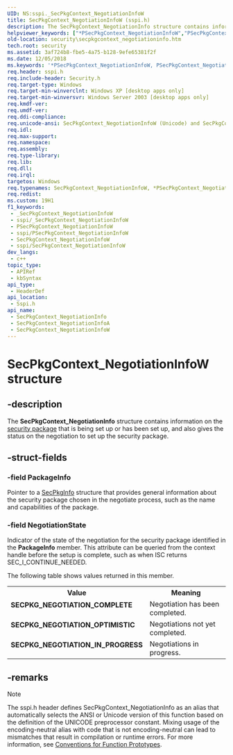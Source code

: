 ```yaml
---
UID: NS:sspi._SecPkgContext_NegotiationInfoW
title: SecPkgContext_NegotiationInfoW (sspi.h)
description: The SecPkgContext_NegotiationInfo structure contains information on the security package that is being set up or has been set up, and also gives the status on the negotiation to set up the security package. (Unicode)
helpviewer_keywords: ["*PSecPkgContext_NegotiationInfoW","PSecPkgContext_NegotiationInfo","PSecPkgContext_NegotiationInfo structure pointer [Security]","SECPKG_NEGOTIATION_COMPLETE","SECPKG_NEGOTIATION_IN_PROGRESS","SECPKG_NEGOTIATION_OPTIMISTIC","SecPkgContext_NegotiationInfo","SecPkgContext_NegotiationInfo structure [Security]","SecPkgContext_NegotiationInfoA","SecPkgContext_NegotiationInfoW","_ssp_secpkgcontext_negotiationinfo","security.secpkgcontext_negotiationinfo","sspi/PSecPkgContext_NegotiationInfo","sspi/SecPkgContext_NegotiationInfo","sspi/SecPkgContext_NegotiationInfoA","sspi/SecPkgContext_NegotiationInfoW"]
old-location: security\secpkgcontext_negotiationinfo.htm
tech.root: security
ms.assetid: 3af724b8-fbe5-4a75-b128-9efe65381f2f
ms.date: 12/05/2018
ms.keywords: '*PSecPkgContext_NegotiationInfoW, PSecPkgContext_NegotiationInfo, PSecPkgContext_NegotiationInfo structure pointer [Security], SECPKG_NEGOTIATION_COMPLETE, SECPKG_NEGOTIATION_IN_PROGRESS, SECPKG_NEGOTIATION_OPTIMISTIC, SecPkgContext_NegotiationInfo, SecPkgContext_NegotiationInfo structure [Security], SecPkgContext_NegotiationInfoA, SecPkgContext_NegotiationInfoW, _ssp_secpkgcontext_negotiationinfo, security.secpkgcontext_negotiationinfo, sspi/PSecPkgContext_NegotiationInfo, sspi/SecPkgContext_NegotiationInfo, sspi/SecPkgContext_NegotiationInfoA, sspi/SecPkgContext_NegotiationInfoW'
req.header: sspi.h
req.include-header: Security.h
req.target-type: Windows
req.target-min-winverclnt: Windows XP [desktop apps only]
req.target-min-winversvr: Windows Server 2003 [desktop apps only]
req.kmdf-ver: 
req.umdf-ver: 
req.ddi-compliance: 
req.unicode-ansi: SecPkgContext_NegotiationInfoW (Unicode) and SecPkgContext_NegotiationInfoA (ANSI)
req.idl: 
req.max-support: 
req.namespace: 
req.assembly: 
req.type-library: 
req.lib: 
req.dll: 
req.irql: 
targetos: Windows
req.typenames: SecPkgContext_NegotiationInfoW, *PSecPkgContext_NegotiationInfoW
req.redist: 
ms.custom: 19H1
f1_keywords:
 - _SecPkgContext_NegotiationInfoW
 - sspi/_SecPkgContext_NegotiationInfoW
 - PSecPkgContext_NegotiationInfoW
 - sspi/PSecPkgContext_NegotiationInfoW
 - SecPkgContext_NegotiationInfoW
 - sspi/SecPkgContext_NegotiationInfoW
dev_langs:
 - c++
topic_type:
 - APIRef
 - kbSyntax
api_type:
 - HeaderDef
api_location:
 - Sspi.h
api_name:
 - SecPkgContext_NegotiationInfo
 - SecPkgContext_NegotiationInfoA
 - SecPkgContext_NegotiationInfoW
---
```


# SecPkgContext_NegotiationInfoW structure


## -description

The <b>SecPkgContext_NegotiationInfo</b> structure contains information on the <a href="/windows/desktop/SecGloss/s-gly">security package</a> that is being set up or has been set up, and also gives the status on the negotiation to set up the security package.

## -struct-fields

### -field PackageInfo

Pointer to a 
<a href="/windows/desktop/api/sspi/ns-sspi-secpkginfoa">SecPkgInfo</a> structure that provides general information about the security package chosen in the negotiate process, such as the name and capabilities of the package.

### -field NegotiationState

Indicator of the state of the negotiation for the security package identified in the <b>PackageInfo</b> member. This attribute can be queried from the context handle before the setup is complete, such as when ISC returns SEC_I_CONTINUE_NEEDED.

The following table shows values returned in this member.

<table>
<tr>
<th>Value</th>
<th>Meaning</th>
</tr>
<tr>
<td width="40%"><a id="SECPKG_NEGOTIATION_COMPLETE"></a><a id="secpkg_negotiation_complete"></a><dl>
<dt><b>SECPKG_NEGOTIATION_COMPLETE</b></dt>
</dl>
</td>
<td width="60%">
Negotiation has been completed.

</td>
</tr>
<tr>
<td width="40%"><a id="SECPKG_NEGOTIATION_OPTIMISTIC"></a><a id="secpkg_negotiation_optimistic"></a><dl>
<dt><b>SECPKG_NEGOTIATION_OPTIMISTIC</b></dt>
</dl>
</td>
<td width="60%">
Negotiations not yet completed.

</td>
</tr>
<tr>
<td width="40%"><a id="SECPKG_NEGOTIATION_IN_PROGRESS"></a><a id="secpkg_negotiation_in_progress"></a><dl>
<dt><b>SECPKG_NEGOTIATION_IN_PROGRESS</b></dt>
</dl>
</td>
<td width="60%">
Negotiations in progress.

</td>
</tr>
</table>

## -remarks

> [!NOTE]
> The sspi.h header defines SecPkgContext_NegotiationInfo as an alias that automatically selects the ANSI or Unicode version of this function based on the definition of the UNICODE preprocessor constant. Mixing usage of the encoding-neutral alias with code that is not encoding-neutral can lead to mismatches that result in compilation or runtime errors. For more information, see [Conventions for Function Prototypes](/windows/win32/intl/conventions-for-function-prototypes).
